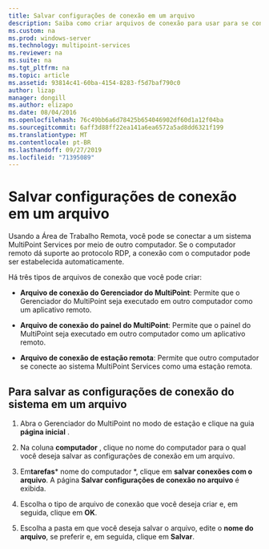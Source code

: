 ```yaml
---
title: Salvar configurações de conexão em um arquivo
description: Saiba como criar arquivos de conexão para usar para se conectar de um computador para outro nos serviços do MultiPoint
ms.custom: na
ms.prod: windows-server
ms.technology: multipoint-services
ms.reviewer: na
ms.suite: na
ms.tgt_pltfrm: na
ms.topic: article
ms.assetid: 93814c41-60ba-4154-8283-f5d7baf790c0
author: lizap
manager: dongill
ms.author: elizapo
ms.date: 08/04/2016
ms.openlocfilehash: 76c49bb6a6d78425b654046902df60d1a12f04ba
ms.sourcegitcommit: 6aff3d88ff22ea141a6ea6572a5ad8dd6321f199
ms.translationtype: MT
ms.contentlocale: pt-BR
ms.lasthandoff: 09/27/2019
ms.locfileid: "71395089"
---
```

# <a name="save-connection-settings-to-file"></a>Salvar configurações de conexão em um arquivo
Usando a Área de Trabalho Remota, você pode se conectar a um sistema MultiPoint Services por meio de outro computador. Se o computador remoto dá suporte ao protocolo RDP, a conexão com o computador pode ser estabelecida automaticamente.  
  
Há três tipos de arquivos de conexão que você pode criar:  
  
- **Arquivo de conexão do Gerenciador do MultiPoint**:  Permite que o Gerenciador do MultiPoint seja executado em outro computador como um aplicativo remoto.  
  
- **Arquivo de conexão do painel do MultiPoint**: Permite que o painel do MultiPoint seja executado em outro computador como um aplicativo remoto.  
  
- **Arquivo de conexão de estação remota**:  Permite que outro computador se conecte ao sistema MultiPoint Services como uma estação remota.  
  
## <a name="to-save-system-connection-settings-to-a-file"></a>Para salvar as configurações de conexão do sistema em um arquivo  
  
1.  Abra o Gerenciador do MultiPoint no modo de estação e clique na guia **página inicial** .  
  
2.  Na coluna **computador** , clique no nome do computador para o qual você deseja salvar as configurações de conexão em um arquivo.  
  
3.  Em**tarefas*** nome do computador *, clique em **salvar conexões com o arquivo**. A página **Salvar configurações de conexão no arquivo** é exibida.  
  
4.  Escolha o tipo de arquivo de conexão que você deseja criar e, em seguida, clique em **OK**.  
  
5.  Escolha a pasta em que você deseja salvar o arquivo, edite o **nome do arquivo**, se preferir e, em seguida, clique em **Salvar**.